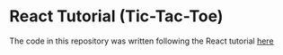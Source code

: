 # React Tutorial (Tic-Tac-Toe) #
The code in this repository was written following the React tutorial [here](https://reactjs.org/tutorial/tutorial.html)

